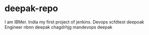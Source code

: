 # deepak-repo
I am IBMer.
India
my first project of jenkins.
Devops 
xcfdtest
deepoak 
Engineer
nbnn
deepak chagdrhjg
mandevops
deepak 
